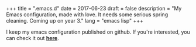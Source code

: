 +++
title = ".emacs.d"
date = 2017-06-23
draft = false
description = "My Emacs configuration, made with love. It needs some serious spring cleaning. Coming up on year 3."
lang = "emacs lisp"
+++

I keep my emacs configuration published on github. If you're interested, you can check it out **[here](https://github.com/zmaas/.emacs.d)**.
